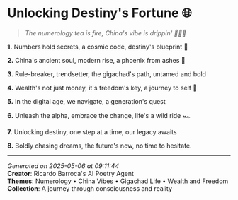 # Unlocking Destiny's Fortune 🌐

> *The numerology tea is fire, China's vibe is drippin' 💯🧘‍♀️*

**1.** Numbers hold secrets, a cosmic code, destiny's blueprint 🌌


**2.** China's ancient soul, modern rise, a phoenix from ashes 🦅


**3.** Rule-breaker, trendsetter, the gigachad's path, untamed and bold


**4.** Wealth's not just money, it's freedom's key, a journey to self 💫


**5.** In the digital age, we navigate, a generation's quest


**6.** Unleash the alpha, embrace the change, life's a wild ride 🏎️


**7.** Unlocking destiny, one step at a time, our legacy awaits


**8.** Boldly chasing dreams, the future's now, no time to hesitate.



---

*Generated on 2025-05-06 at 09:11:44*  
**Creator**: Ricardo Barroca's AI Poetry Agent  
**Themes**: Numerology • China Vibes • Gigachad Life • Wealth and Freedom  
**Collection**: A journey through consciousness and reality